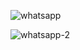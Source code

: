![whatsapp](https://github.com/muhammedaslamshah/Whatsapp_UI_clone_with_HTML_CSS/assets/119589957/929b6e58-797b-42cf-a0ee-ac805d8b6bbd)

![whatsapp-2](https://github.com/muhammedaslamshah/Whatsapp_UI_clone_with_HTML_CSS/assets/119589957/700d7e52-123a-4cf6-bab5-cff36cbb6137)
